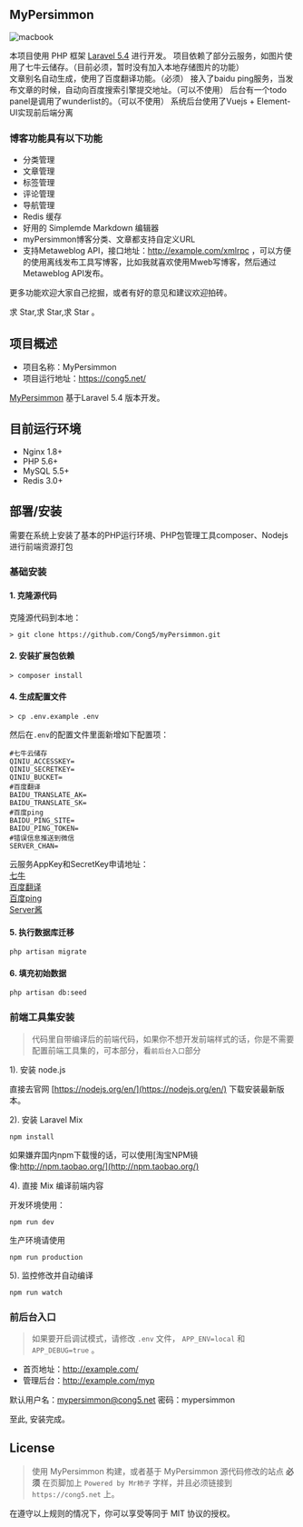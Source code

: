 ## MyPersimmon

![macbook](https://raw.githubusercontent.com/cong5/myPersimmon/master/screen.jpg)


本项目使用 PHP 框架 [Laravel 5.4](https://doc.laravel-china.org/docs/5.4/) 进行开发。 
项目依赖了部分云服务，如图片使用了七牛云储存。（目前必须，暂时没有加入本地存储图片的功能）   
文章别名自动生成，使用了百度翻译功能。（必须）
接入了baidu ping服务，当发布文章的时候，自动向百度搜索引擎提交地址。（可以不使用） 
后台有一个todo panel是调用了wunderlist的。（可以不使用） 
系统后台使用了Vuejs + Element-UI实现前后端分离 


### 博客功能具有以下功能

- 分类管理
- 文章管理
- 标签管理
- 评论管理
- 导航管理
- Redis 缓存
- 好用的 Simplemde Markdown 编辑器
- myPersimmon博客分类、文章都支持自定义URL
- 支持Metaweblog API，接口地址：http://example.com/xmlrpc ，可以方便的使用离线发布工具写博客，比如我就喜欢使用Mweb写博客，然后通过Metaweblog API发布。

更多功能欢迎大家自己挖掘，或者有好的意见和建议欢迎拍砖。

求 Star,求 Star,求 Star 。


## 项目概述

* 项目名称：MyPersimmon
* 项目运行地址：https://cong5.net/

[MyPersimmon](https://github.com/Cong5/myPersimmon) 基于Laravel 5.4 版本开发。

## 目前运行环境

- Nginx 1.8+
- PHP 5.6+
- MySQL 5.5+
- Redis 3.0+

## 部署/安装

需要在系统上安装了基本的PHP运行环境、PHP包管理工具composer、Nodejs进行前端资源打包

### 基础安装

#### 1. 克隆源代码

克隆源代码到本地：

    > git clone https://github.com/Cong5/myPersimmon.git

#### 2. 安装扩展包依赖

    > composer install

#### 4. 生成配置文件

    > cp .env.example .env

然后在`.env`的配置文件里面新增如下配置项：

```shell
#七牛云储存
QINIU_ACCESSKEY=
QINIU_SECRETKEY=
QINIU_BUCKET=
#百度翻译
BAIDU_TRANSLATE_AK=
BAIDU_TRANSLATE_SK=
#百度ping
BAIDU_PING_SITE=
BAIDU_PING_TOKEN=
#错误信息推送到微信
SERVER_CHAN=
```

云服务AppKey和SecretKey申请地址：   
[七牛](http://www.qiniu.com/)   
[百度翻译](http://api.fanyi.baidu.com/api/trans/product/index)   
[百度ping](http://zhanzhang.baidu.com/linksubmit/index)    
[Server酱](http://sc.ftqq.com/)    
    
#### 5. 执行数据库迁移

```shell
php artisan migrate
```

#### 6. 填充初始数据

```shell
php artisan db:seed
```


### 前端工具集安装

> 代码里自带编译后的前端代码，如果你不想开发前端样式的话，你是不需要配置前端工具集的，可本部分，看`前后台入口`部分

1). 安装 node.js

直接去官网 [https://nodejs.org/en/](https://nodejs.org/en/) 下载安装最新版本。

2). 安装 Laravel Mix

```shell
npm install
```

如果嫌弃国内npm下载慢的话，可以使用[淘宝NPM镜像:http://npm.taobao.org/](http://npm.taobao.org/)

4). 直接 Mix 编译前端内容

开发环境使用：
```shell
npm run dev
```

生产环境请使用
```shell
npm run production
```

5). 监控修改并自动编译

```shell
npm run watch
```

### 前后台入口

> 如果要开启调试模式，请修改 `.env` 文件， `APP_ENV=local` 和 `APP_DEBUG=true` 。

* 首页地址：http://example.com/
* 管理后台：http://example.com/myp

默认用户名：mypersimmon@cong5.net
密码：mypersimmon

至此, 安装完成。


## License

> 使用 MyPersimmon 构建，或者基于 MyPersimmon 源代码修改的站点 **必须** 在页脚加上 `Powered by Mr柿子` 字样，并且必须链接到 `https://cong5.net` 上。

在遵守以上规则的情况下，你可以享受等同于 MIT 协议的授权。